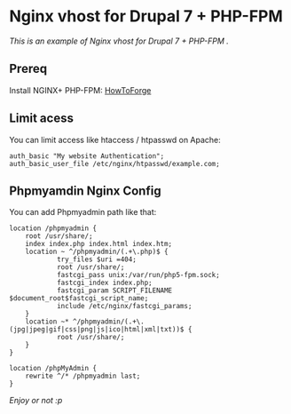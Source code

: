 Nginx vhost for Drupal 7 + PHP-FPM
==================================

*This is an example of Nginx vhost for Drupal 7 + PHP-FPM .*
 
Prereq
------
 
Install NGINX+ PHP-FPM: [HowToForge](http://www.howtoforge.com/installing-nginx-with-php5-and-php-fpm-and-mysql-support-lemp-on-debian-wheezy)



Limit acess
-----------
 
You can limit access like htaccess / htpasswd on Apache:
 
```
auth_basic "My website Authentication";
auth_basic_user_file /etc/nginx/htpasswd/example.com;
```

Phpmyamdin Nginx Config
-----------------------
You can add Phpmyadmin path like that:

```
location /phpmyadmin {
    root /usr/share/;
    index index.php index.html index.htm;
    location ~ ^/phpmyadmin/(.+\.php)$ {
            try_files $uri =404;
            root /usr/share/;
            fastcgi_pass unix:/var/run/php5-fpm.sock;
            fastcgi_index index.php;
            fastcgi_param SCRIPT_FILENAME $document_root$fastcgi_script_name;
            include /etc/nginx/fastcgi_params;
    }
    location ~* ^/phpmyadmin/(.+\.(jpg|jpeg|gif|css|png|js|ico|html|xml|txt))$ {
            root /usr/share/;
    }
}

location /phpMyAdmin {
    rewrite ^/* /phpmyadmin last;
}
```

*Enjoy or not :p*

